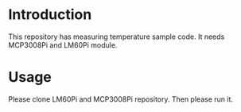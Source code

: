 # Introduction
  This repository has measuring temperature sample code. It needs MCP3008Pi and LM60Pi module.

# Usage
 Please clone LM60Pi and MCP3008Pi repository. Then please run it.
